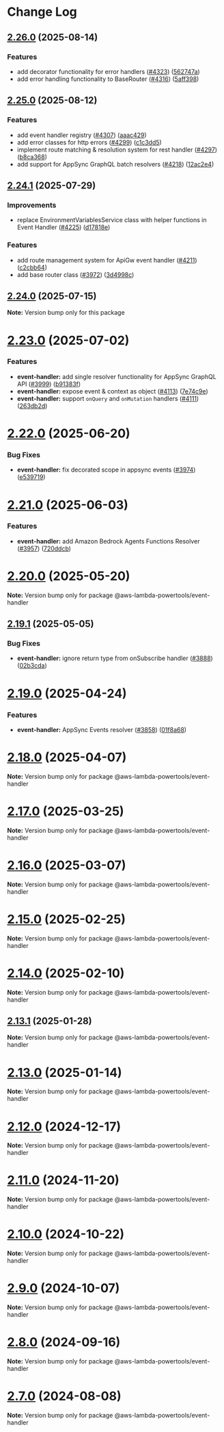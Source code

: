 # Change Log

## [2.26.0](https://github.com/aws-powertools/powertools-lambda-typescript/compare/v2.25.0...v2.26.0) (2025-08-14)

### Features

- add decorator functionality for error handlers ([#4323](https://github.com/aws-powertools/powertools-lambda-typescript/issues/4323)) ([562747a](https://github.com/aws-powertools/powertools-lambda-typescript/commit/562747a4c415ea2225529e5e276269e87c7b08b9))
- add error handling functionality to BaseRouter ([#4316](https://github.com/aws-powertools/powertools-lambda-typescript/issues/4316)) ([5aff398](https://github.com/aws-powertools/powertools-lambda-typescript/commit/5aff3984359a5a4f4408a5d286d3c36976d454fa))
## [2.25.0](https://github.com/aws-powertools/powertools-lambda-typescript/compare/v2.24.1...v2.25.0) (2025-08-12)

### Features

- add event handler registry ([#4307](https://github.com/aws-powertools/powertools-lambda-typescript/issues/4307)) ([aaac429](https://github.com/aws-powertools/powertools-lambda-typescript/commit/aaac4295594bc4b9c241fcf7bd8589ebc8b68d68))
- add error classes for http errors ([#4299](https://github.com/aws-powertools/powertools-lambda-typescript/issues/4299)) ([c1c3dd5](https://github.com/aws-powertools/powertools-lambda-typescript/commit/c1c3dd50f5c335f2fd8a13cfd95340971d8840a1))
- implement route matching & resolution system for rest handler ([#4297](https://github.com/aws-powertools/powertools-lambda-typescript/issues/4297)) ([b8ca368](https://github.com/aws-powertools/powertools-lambda-typescript/commit/b8ca36841f710db062b726ca8d53876e2291e92d))
- add support for AppSync GraphQL batch resolvers ([#4218](https://github.com/aws-powertools/powertools-lambda-typescript/issues/4218)) ([12ac2e4](https://github.com/aws-powertools/powertools-lambda-typescript/commit/12ac2e40dfe63764f62670ea288e556f7302d2aa))
## [2.24.1](https://github.com/aws-powertools/powertools-lambda-typescript/compare/v2.24.0...v2.24.1) (2025-07-29)

### Improvements

- replace EnvironmentVariablesService class with helper functions in Event Handler ([#4225](https://github.com/aws-powertools/powertools-lambda-typescript/issues/4225)) ([d17818e](https://github.com/aws-powertools/powertools-lambda-typescript/commit/d17818e1b8b17a8307e61966ab857f9c05c49670))

### Features

- add route management system for ApiGw event handler ([#4211](https://github.com/aws-powertools/powertools-lambda-typescript/issues/4211)) ([c2cbb64](https://github.com/aws-powertools/powertools-lambda-typescript/commit/c2cbb642ca3a4cc57ad0e80d9f1239e8f67d56e3))
- add base router class ([#3972](https://github.com/aws-powertools/powertools-lambda-typescript/issues/3972)) ([3d4998c](https://github.com/aws-powertools/powertools-lambda-typescript/commit/3d4998cda6c1b8c1bea47d5c6a9fe760b6e957fb))
## [2.24.0](https://github.com/aws-powertools/powertools-lambda-typescript/compare/v2.23.0...v2.24.0) (2025-07-15)

**Note:** Version bump only for this package

# [2.23.0](https://github.com/aws-powertools/powertools-lambda-typescript/compare/v2.22.0...v2.23.0) (2025-07-02)

### Features

* **event-handler:** add single resolver functionality for AppSync GraphQL API ([#3999](https://github.com/aws-powertools/powertools-lambda-typescript/issues/3999)) ([b91383f](https://github.com/aws-powertools/powertools-lambda-typescript/commit/b91383f6ec82cff9196ccc4e0c9e88d285eb567d))
* **event-handler:** expose event & context as object ([#4113](https://github.com/aws-powertools/powertools-lambda-typescript/issues/4113)) ([7e74c9e](https://github.com/aws-powertools/powertools-lambda-typescript/commit/7e74c9e356d97372c4f1ee5ca83d16dfefea42f4))
* **event-handler:** support `onQuery` and `onMutation` handlers ([#4111](https://github.com/aws-powertools/powertools-lambda-typescript/issues/4111)) ([263db2d](https://github.com/aws-powertools/powertools-lambda-typescript/commit/263db2d74e558adb9b088174a5500de6c29488d0))

# [2.22.0](https://github.com/aws-powertools/powertools-lambda-typescript/compare/v2.21.0...v2.22.0) (2025-06-20)

### Bug Fixes

* **event-handler:** fix decorated scope in appsync events ([#3974](https://github.com/aws-powertools/powertools-lambda-typescript/issues/3974)) ([e539719](https://github.com/aws-powertools/powertools-lambda-typescript/commit/e5397199133da265f593c5feed0178c0ebe1e7c2))

# [2.21.0](https://github.com/aws-powertools/powertools-lambda-typescript/compare/v2.20.0...v2.21.0) (2025-06-03)

### Features

* **event-handler:** add Amazon Bedrock Agents Functions Resolver ([#3957](https://github.com/aws-powertools/powertools-lambda-typescript/issues/3957)) ([720ddcb](https://github.com/aws-powertools/powertools-lambda-typescript/commit/720ddcb974bd044fccd54d4cf5e46a1576f487a7))

# [2.20.0](https://github.com/aws-powertools/powertools-lambda-typescript/compare/v2.19.1...v2.20.0) (2025-05-20)

**Note:** Version bump only for package @aws-lambda-powertools/event-handler

## [2.19.1](https://github.com/aws-powertools/powertools-lambda-typescript/compare/v2.19.0...v2.19.1) (2025-05-05)

### Bug Fixes

* **event-handler:** ignore return type from onSubscribe handler ([#3888](https://github.com/aws-powertools/powertools-lambda-typescript/issues/3888)) ([02b3cda](https://github.com/aws-powertools/powertools-lambda-typescript/commit/02b3cda9fd10c4e757dee321749d484c9ac542ee))

# [2.19.0](https://github.com/aws-powertools/powertools-lambda-typescript/compare/v2.18.0...v2.19.0) (2025-04-24)

### Features

* **event-handler:** AppSync Events resolver ([#3858](https://github.com/aws-powertools/powertools-lambda-typescript/issues/3858)) ([01f8a68](https://github.com/aws-powertools/powertools-lambda-typescript/commit/01f8a687a0c033cdc5d55c50bc7e6d0566f485cb))

# [2.18.0](https://github.com/aws-powertools/powertools-lambda-typescript/compare/v2.17.0...v2.18.0) (2025-04-07)

**Note:** Version bump only for package @aws-lambda-powertools/event-handler

# [2.17.0](https://github.com/aws-powertools/powertools-lambda-typescript/compare/v2.16.0...v2.17.0) (2025-03-25)

**Note:** Version bump only for package @aws-lambda-powertools/event-handler

# [2.16.0](https://github.com/aws-powertools/powertools-lambda-typescript/compare/v2.15.0...v2.16.0) (2025-03-07)

**Note:** Version bump only for package @aws-lambda-powertools/event-handler

# [2.15.0](https://github.com/aws-powertools/powertools-lambda-typescript/compare/v2.14.0...v2.15.0) (2025-02-25)

**Note:** Version bump only for package @aws-lambda-powertools/event-handler

# [2.14.0](https://github.com/aws-powertools/powertools-lambda-typescript/compare/v2.13.1...v2.14.0) (2025-02-10)

**Note:** Version bump only for package @aws-lambda-powertools/event-handler

## [2.13.1](https://github.com/aws-powertools/powertools-lambda-typescript/compare/v2.13.0...v2.13.1) (2025-01-28)

**Note:** Version bump only for package @aws-lambda-powertools/event-handler

# [2.13.0](https://github.com/aws-powertools/powertools-lambda-typescript/compare/v2.12.0...v2.13.0) (2025-01-14)

**Note:** Version bump only for package @aws-lambda-powertools/event-handler

# [2.12.0](https://github.com/aws-powertools/powertools-lambda-typescript/compare/v2.11.0...v2.12.0) (2024-12-17)

**Note:** Version bump only for package @aws-lambda-powertools/event-handler

# [2.11.0](https://github.com/aws-powertools/powertools-lambda-typescript/compare/v2.10.0...v2.11.0) (2024-11-20)

**Note:** Version bump only for package @aws-lambda-powertools/event-handler

# [2.10.0](https://github.com/aws-powertools/powertools-lambda-typescript/compare/v2.9.0...v2.10.0) (2024-10-22)

**Note:** Version bump only for package @aws-lambda-powertools/event-handler

# [2.9.0](https://github.com/aws-powertools/powertools-lambda-typescript/compare/v2.8.0...v2.9.0) (2024-10-07)

**Note:** Version bump only for package @aws-lambda-powertools/event-handler

# [2.8.0](https://github.com/aws-powertools/powertools-lambda-typescript/compare/v2.7.0...v2.8.0) (2024-09-16)

**Note:** Version bump only for package @aws-lambda-powertools/event-handler

# [2.7.0](https://github.com/aws-powertools/powertools-lambda-typescript/compare/v2.6.0...v2.7.0) (2024-08-08)

**Note:** Version bump only for package @aws-lambda-powertools/event-handler
